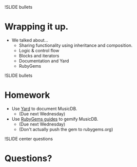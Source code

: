 !SLIDE bullets
# Wrapping it up.

* We talked about...
    * Sharing functionality using inheritance and composition.
    * Logic & control flow
    * Blocks and iterators
    * Documentation and Yard
    * RubyGems


!SLIDE bullets
# Homework

* Use [Yard](http://yardoc.org) to document MusicDB.
    * (Due next Wednesday)
* Use [RubyGems guides](http://guides.rubygems.org) to gemify MusicDB.
    * (Due next Wednesday)
    * (Don't actually push the gem to rubygems.org)


!SLIDE center questions
# Questions?
